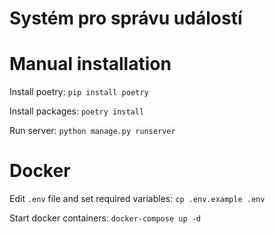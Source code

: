 # Systém pro správu událostí

# Manual installation
Install poetry:
`pip install poetry`

Install packages:
`poetry install`

Run server:
`python manage.py runserver`

# Docker

Edit `.env` file and set required variables:
`cp .env.example .env`

Start docker containers:
`docker-compose up -d`

